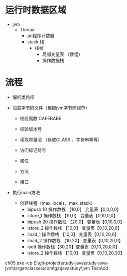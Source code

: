 # 运行时数据区域

- jvm
  - Thread
    - pc程序计数器
    - stack 栈
      - 栈帧
        - 局部变量表 （数组）
        - 操作数据栈

# 流程

- 解析类路径
- 加载字节码文件（根据jvm字节码规范）

  - 校验魔数     CAFEBABE
  - 校验版本号 
  - 读取常量池 （存放CLASS 、字符串等等）

  - 访问标记符号
  - 属性
  - 方法
  - 接口
- 执行main方法
  - 创建线程（max_locals，max_stack）
    - bipush  10 操作数栈 【10,0】 变量表【0,0,0,0】
    - istore_1  操作数栈 【10,0】 变量表【0,10,0,0】
    - bipush  20 操作数栈 【20,0】 变量表【0,10,0,0】
    - istore_2  操作数栈 【10,0】 变量表【0,10,20,0】
    - iload_1  操作数栈 【10,0】 变量表【0,10,20,0】
    - iload_2  操作数栈 【10,20】 变量表【0,10,20,0】
    - iadd 操作数栈【30,20】变量表【0,10,20,0,0】
    - istore_2  操作数栈 【10,0】 变量表【0,10,20,30】

 ch05.exe -cp E:\git-project\study-java\study-java-jvm\target\classes\com\gz\javastudy\jvm TestAdd